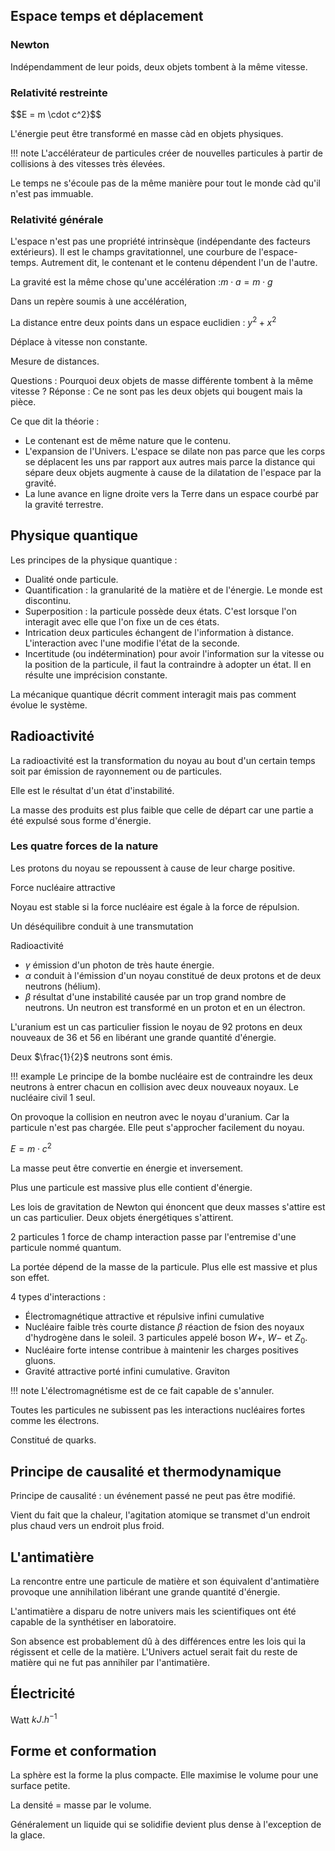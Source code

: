 ## Espace temps et déplacement

### Newton

Indépendamment de leur poids, deux objets tombent à la même vitesse.

### Relativité restreinte

$$E = m \cdot c^2}$$

L'énergie peut être transformé en masse càd en objets physiques.

!!! note
	L'accélérateur de particules créer de nouvelles particules à partir de collisions à des vitesses très élevées.

Le temps ne s'écoule pas de la même manière pour tout le monde càd qu'il n'est pas immuable.

### Relativité générale

L'espace n'est pas une propriété intrinsèque (indépendante des facteurs extérieurs). Il est le champs gravitationnel, une courbure de l'espace-temps. Autrement dit, le contenant et le contenu dépendent l'un de l'autre.

La gravité est la même chose qu'une accélération :$m \cdot a = m \cdot g$

Dans un repère soumis à une accélération,

La distance entre deux points dans un espace euclidien : $y^2 + x^2$

Déplace à vitesse non constante.

Mesure de distances.

Questions : Pourquoi deux objets de masse différente tombent à la même vitesse ?
Réponse : Ce ne sont pas les deux objets qui bougent mais la pièce.

Ce que dit la théorie :

* Le contenant est de même nature que le contenu.
* L'expansion de l'Univers. L'espace se dilate non pas parce que les corps se déplacent les uns par rapport aux autres mais parce la distance qui sépare deux objets augmente à cause de la dilatation de l'espace par la gravité.
* La lune avance en ligne droite vers la Terre dans un espace courbé par la gravité terrestre.

## Physique quantique

Les principes de la physique quantique :

* Dualité onde particule.
* Quantification : la granularité de la matière et de l'énergie. Le monde est discontinu.
* Superposition : la particule possède deux états. C'est lorsque l'on interagit avec elle que l'on fixe un de ces états.
* Intrication deux particules échangent de l'information à distance. L'interaction avec l'une modifie l'état de la seconde.
* Incertitude (ou indétermination) pour avoir l'information sur la vitesse ou la position de la particule, il faut la contraindre à adopter un état. Il en résulte une imprécision constante.

La mécanique quantique décrit comment interagit mais pas comment évolue le système.

## Radioactivité

La radioactivité est la transformation du noyau au bout d'un certain temps soit par émission de rayonnement ou de particules.

Elle est le résultat d'un état d'instabilité.

La masse des produits est plus faible que celle de départ car une partie a été expulsé sous forme d'énergie.

### Les quatre forces de la nature

Les protons du noyau se repoussent à cause de leur charge positive.

Force nucléaire attractive

Noyau est stable si la force nucléaire est égale à la force de répulsion.

Un déséquilibre conduit à une transmutation

Radioactivité

* $\gamma$ émission d'un photon de très haute énergie.
* $\alpha$ conduit à l'émission d'un noyau constitué de deux protons et de deux neutrons (hélium).
* $\beta$ résultat d'une instabilité causée par un trop grand nombre de neutrons. Un neutron est transformé en un proton et en un électron.

L'uranium est un cas particulier fission le noyau de 92 protons en deux nouveaux de 36 et 56 en libérant une grande quantité d'énergie.

Deux $\frac{1}{2}$ neutrons sont émis.

!!! example 
	Le principe de la bombe nucléaire est de contraindre les deux neutrons à entrer chacun en collision avec deux nouveaux noyaux.
	Le nucléaire civil 1 seul.

On provoque la collision en neutron avec le noyau d'uranium. Car la particule n'est pas chargée. Elle peut s'approcher facilement du noyau.

$E = m \cdot c^2$

La masse peut être convertie en énergie et inversement.

Plus une particule est massive plus elle contient d'énergie.

Les lois de gravitation de Newton qui énoncent que deux masses s'attire est un cas particulier. Deux objets énergétiques s'attirent.

2 particules 1 force de champ interaction passe par l'entremise d'une
particule nommé quantum.

La portée dépend de la masse de la particule. Plus elle est massive et plus son effet.

4 types d'interactions :

* Électromagnétique attractive et répulsive infini cumulative
* Nucléaire faible très courte distance $\beta$ réaction de fsion des noyaux d'hydrogène dans le soleil. 3 particules appelé boson $W+$, $W-$ et $Z_0$.
* Nucléaire forte intense contribue à maintenir les charges positives gluons.
* Gravité attractive porté infini cumulative. Graviton

!!! note
	L'électromagnétisme est de ce fait capable de s'annuler.

Toutes les particules ne subissent pas les interactions nucléaires fortes comme les électrons.

Constitué de quarks.

## Principe de causalité et thermodynamique

Principe de causalité : un événement passé ne peut pas être modifié.

Vient du fait que la chaleur, l'agitation atomique se transmet d'un endroit plus chaud vers un endroit plus froid.

## L'antimatière

La rencontre entre une particule de matière et son équivalent d'antimatière provoque une annihilation libérant une grande quantité d'énergie.

L'antimatière a disparu de notre univers mais les scientifiques ont été
capable de la synthétiser en laboratoire.

Son absence est probablement dû à des différences entre les lois qui la régissent et celle de la matière. L'Univers actuel serait fait du reste de matière qui ne fut pas annihiler par l'antimatière.

## Électricité

Watt $kJ.h^{-1}$

## Forme et conformation

La sphère est la forme la plus compacte. Elle maximise le volume pour une surface petite.

La densité = masse par le volume.

Généralement un liquide qui se solidifie devient plus dense à l'exception de la glace.